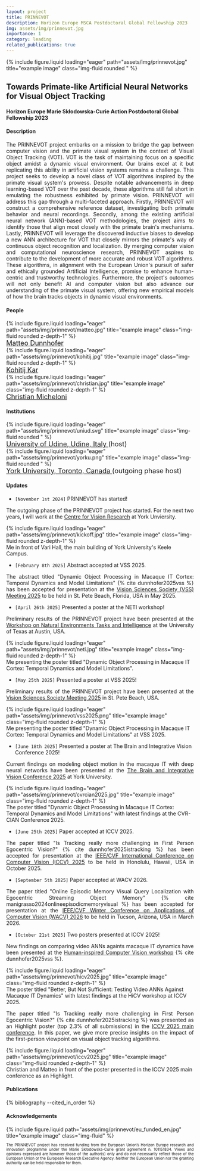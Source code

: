 ```yaml
---
layout: project
title: PRINNEVOT
description: Horizon Europe MSCA Postdoctoral Global Fellowship 2023
img: assets/img/prinnevot.jpg
importance: 1
category: leading
related_publications: true
---
```


<div class="row">
    <div class="col-sm mt-3 mt-md-0">
        {% include figure.liquid loading="eager" path="assets/img/prinnevot.jpg" title="example image" class="img-fluid rounded " %}
    </div>
</div>

## Towards Primate-like Artificial Neural Networks for Visual Object Tracking
#### Horizon Europe Marie Skłodowska-Curie Action Postdoctoral Global Fellowship 2023

#### Description

<p style="text-align: justify">
The PRINNEVOT project embarks on a mission to bridge the gap between computer vision and the primate visual system in the context of Visual Object Tracking (VOT). VOT is the task of maintaining focus on a specific object amidst a dynamic visual environment. Our brains excel at it but replicating this ability in artificial vision systems remains a challenge. This project seeks to develop a novel class of VOT algorithms inspired by the primate visual system's prowess. Despite notable advancements in deep learning-based VOT over the past decade, these algorithms still fall short in emulating the robustness exhibited by primate vision. PRINNEVOT will address this gap through a multi-faceted approach. Firstly, PRINNEVOT will construct a comprehensive reference dataset, investigating both primate behavior and neural recordings. Secondly, among the existing artificial neural network (ANN)-based VOT methodologies, the project aims to identify those that align most closely with the primate brain's mechanisms. Lastly, PRINNEVOT will leverage the discovered inductive biases to develop a new ANN architecture for VOT that closely mirrors the primate's way of continuous object recognition and localization. By merging computer vision and computational neuroscience research, PRINNEVOT aspires to contribute to the development of more accurate and robust VOT algorithms. These algorithms, in alignment with the European Union's pursuit of safer and ethically grounded Artificial Intelligence, promise to enhance human-centric and trustworthy technologies. Furthermore, the project's outcomes will not only benefit AI and computer vision but also advance our understanding of the primate visual system, offering new empirical models of how the brain tracks objects in dynamic visual environments.
</p>


#### People

<div class="row justify-content-sm-center">
    <div class="col-sm-3 mt-3 mt-md-0">
        {% include figure.liquid loading="eager" path="assets/img/prinnevot/matteo.jpg" title="example image" class="img-fluid rounded z-depth-1" %}
    <div class="caption">
    <a href="https://matteo-dunnhofer.github.io" style="font-size: 18px">
    Matteo Dunnhofer
    </a>
    </div>
    </div>
    <div class="col-sm-3 mt-3 mt-md-0">
        {% include figure.liquid loading="eager" path="assets/img/prinnevot/kohitij.jpg" title="example image" class="img-fluid rounded z-depth-1" %}
    <div class="caption">
    <a href="https://vital-kolab.org" style="font-size: 18px">
    Kohitij Kar
    </a>
    </div>
    </div>
    <div class="col-sm-3 mt-3 mt-md-0">
        {% include figure.liquid loading="eager" path="assets/img/prinnevot/christian.jpg" title="example image" class="img-fluid rounded z-depth-1" %}
    <div class="caption" style="font-size: 18px">
    <a href="https://people.uniud.it/page/christian.micheloni">
    Christian Micheloni
    </a>
    </div>
    </div>
</div>

#### Institutions

<div class="row justify-content-sm-center">
    <div class="col-sm-4 mt-3 mt-md-0">
        {% include figure.liquid loading="eager" path="assets/img/prinnevot/uniud.svg" title="example image" class="img-fluid rounded " %}
    <div class="caption" style="font-size: 18px">
    <a href="https://www.uniud.it">
    University of Udine, Udine, Italy
    </a> (host)
    </div>
    </div>
    <div class="col-sm-4 mt-3 mt-md-0">
        {% include figure.liquid loading="eager" path="assets/img/prinnevot/yorku.png" title="example image" class="img-fluid rounded " %}
    <div class="caption" style="font-size: 18px">
    <a href="https://www.yorku.ca/">
    York University, Toronto, Canada
    </a> (outgoing phase host)
    </div>
    </div>
</div>

#### Updates

- `[November 1st 2024]` PRINNEVOT has started!
<p style="text-align: justify">
    The outgoing phase of the PRINNEVOT project has started. For the next two years, I will work at the <a href="https://www.yorku.ca/cvr/">Centre for Vision Research</a> at York Unviersity.
</p>

<div class="row justify-content-sm-center">
    <div class="col-sm-7 mt-3 mt-md-0">
        {% include figure.liquid loading="eager" path="assets/img/prinnevot/kickoff.jpg" title="example image" class="img-fluid rounded z-depth-1" %}
    </div>
</div>
<div class="caption">
    Me in front of Vari Hall, the main building of York University's Keele Campus.
</div>


- `[February 8th 2025]` Abstract accepted at VSS 2025.
<p style="text-align: justify">
    The abstract titled "Dynamic Object Processing in Macaque IT Cortex: Temporal Dynamics and Model Limitations" {% cite dunnhofer2025vss %} has been accepted for presentation at the <a href="https://www.visionsciences.org">Vision Sciences Society (VSS) Meeting 2025</a> to be held in St. Pete Beach, Florida, USA in May 2025.
</p>

- `[April 26th 2025]` Presented a poster at the NETI workshop!
<p style="text-align: justify">
   Preliminary results of the PRINNEVOT project have been presented at the <a href="https://liberalarts.utexas.edu/cps/neti-workshop/">Workshop on Natural Environments Tasks and Intelligence</a> at the University of Texas at Austin, USA.
</p>

<div class="row justify-content-sm-center">
    <div class="col-sm-7 mt-3 mt-md-0">
        {% include figure.liquid loading="eager" path="assets/img/prinnevot/neti.jpg" title="example image" class="img-fluid rounded z-depth-1" %}
    </div>
</div>
<div class="caption">
    Me presenting the poster titled "Dynamic Object Processing in Macaque IT Cortex: Temporal Dynamics and Model Limitations".
</div>

- `[May 25th 2025]` Presented a poster at VSS 2025!
<p style="text-align: justify">
   Preliminary results of the PRINNEVOT project have been presented at the <a href="https://www.visionsciences.org/welcome-2025/">Vision Sciences Society Meeting 2025</a> in St. Pete Beach, USA.
</p>

<div class="row justify-content-sm-center">
    <div class="col-sm-7 mt-3 mt-md-0">
        {% include figure.liquid loading="eager" path="assets/img/prinnevot/vss2025.png" title="example image" class="img-fluid rounded z-depth-1" %}
    </div>
</div>
<div class="caption">
    Me presenting the poster titled "Dynamic Object Processing in Macaque IT Cortex: Temporal Dynamics and Model Limitations" at VSS 2025.
</div>

- `[June 18th 2025]` Presented a poster at The Brain and Integrative Vision Conference 2025!
<p style="text-align: justify">
   Current findings on modeling object motion in the macaque IT with deep neural networks have been presented at the <a href="https://www.yorku.ca/events/brain-and-integrative-vision-conference/">The Brain and Integrative Vision Conference 2025</a> at York University.
</p>

<div class="row justify-content-sm-center">
    <div class="col-sm-7 mt-3 mt-md-0">
        {% include figure.liquid loading="eager" path="assets/img/prinnevot/cvrcian2025.jpg" title="example image" class="img-fluid rounded z-depth-1" %}
    </div>
</div>
<div class="caption">
    The poster titled "Dynamic Object Processing in Macaque IT Cortex: Temporal Dynamics and Model Limitations" with latest findings at the CVR-CIAN Conference 2025.
</div>

- `[June 25th 2025]` Paper accepted at ICCV 2025.
<p style="text-align: justify">
    The paper titled "Is Tracking really more challenging in First Person Egocentric Vision?" {% cite dunnhofer2025istracking %} has been accepted for presentation at the <a href="https://iccv.thecvf.com">IEEE/CVF International Conference on Computer Vision (ICCV) 2025</a> to be held in Honolulu, Hawaii, USA in October 2025.
</p>

- `[September 5th 2025]` Paper accepted at WACV 2026.
<p style="text-align: justify">
    The paper titled "Online Episodic Memory Visual Query Localization with Egocentric Streaming Object Memory" {% cite manigrasso2024onlineepisodicmemoryvisual %} has been accepted for presentation at the <a href="https://iccv.thecvf.com">IEEE/CVF Winter Conference on Applications of Computer Vision (WACV) 2026</a> to be held in Tucson, Arizona, USA in March 2026.
</p>

- `[October 21st 2025]` Two posters presented at ICCV 2025!
<p style="text-align: justify">
   New findings on comparing video ANNs againts macaque IT dynamics have been presented at the <a href="https://sites.google.com/view/hcvworkshop2025">Human-inspired Computer Vision workshop</a> {% cite dunnhofer2025vss %}.
</p>

<div class="row justify-content-sm-center">
    <div class="col-sm-7 mt-3 mt-md-0">
        {% include figure.liquid loading="eager" path="assets/img/prinnevot/hicv2025.jpg" title="example image" class="img-fluid rounded z-depth-1" %}
    </div>
</div>
<div class="caption">
    The poster titled "Better, But Not Sufficient: Testing Video ANNs Against Macaque IT Dynamics" with latest findings at the HiCV workshop at ICCV 2025.
</div>

<p style="text-align: justify">
   The paper titled "Is Tracking really more challenging in First Person Egocentric Vision?" {% cite dunnhofer2025istracking %} was presented as an Highlight poster (top 2.3% of all submissions) in the <a href="https://iccv.thecvf.com">ICCV 2025 main conference</a>. In this paper, we give more precise insights on the impact of the first-person viewpoint on visual object tracking algorithms.
</p>

<div class="row justify-content-sm-center">
    <div class="col-sm-7 mt-3 mt-md-0">
        {% include figure.liquid loading="eager" path="assets/img/prinnevot/iccv2025.jpg" title="example image" class="img-fluid rounded z-depth-1" %}
    </div>
</div>
<div class="caption">
    Christian and Matteo in front of the poster presented in the ICCV 2025 main conference as an Highlight.
</div>



#### Publications

<div class="publications">
    {% bibliography --cited_in_order %}
</div>


#### Acknowledgements

<div class="row justify-content-sm-center">
    <div class="col-sm-4 mt-3 mt-md-0">
        {% include figure.liquid path="assets/img/prinnevot/eu_funded_en.jpg" title="example image" class="img-fluid" %}
    </div>
    <div class="col-sm-8 mt-3 mt-md-0">
        <p style="font-size: 10px; text-align: justify">The PRINNEVOT project has received funding from the European Union’s Horizon Europe research and innovation programme under the Marie Skłodowska-Curie grant agreement n. 101151834. Views and opinions expressed are however those of the author(s) only and do not necessarily reflect those of the European Union or the European Research Executive Agency. Neither the European Union nor the granting authority can be held responsible for them.
        </p>
    </div>
</div>

